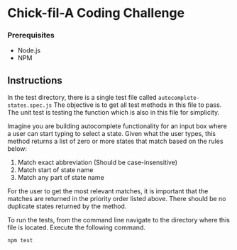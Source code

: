 # Chick-fil-A Coding Challenge
### Prerequisites
* Node.js
* NPM

## Instructions
In the test directory, there is a single test file called `autocomplete-states.spec.js` The objective
is to get all test methods in this file to pass.  The unit test is testing the function
which is also in this file for simplicity.  

Imagine you are building autocomplete
functionality for an input box where a user can start typing to select a state.
Given what the user types, this method returns a list of zero or more states that match
based on the rules below:
1) Match exact abbreviation (Should be case-insensitive)
2) Match start of state name
3) Match any part of state name

For the user to get the most relevant matches, it is important that the matches are
returned in the priority order listed above.  There should be no duplicate states
returned by the method.

To run the tests, from the command line navigate to the directory where this file is located.  Execute the following command.

`npm test`
